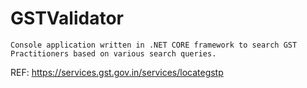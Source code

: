 # GSTValidator
 
	Console application written in .NET CORE framework to search GST Practitioners based on various search queries.


REF: https://services.gst.gov.in/services/locategstp
